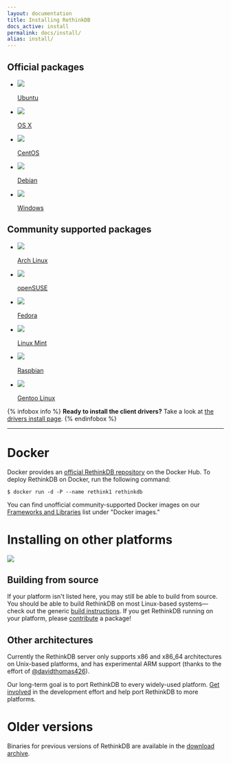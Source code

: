 ```yaml
---
layout: documentation
title: Installing RethinkDB
docs_active: install
permalink: docs/install/
alias: install/
---
```

<section class="supported-platforms">
    <section class="platform-category">
        <h2>Official packages</h2>
        <ul class="platform-buttons">
            <li>
                <a href="ubuntu/">
                    <img src="/assets/images/docs/install-platforms/ubuntu.png" />
                    <p class="name">Ubuntu</p>
                </a>
            </li>
            <li>
                <a href="osx/">
                    <img src="/assets/images/docs/install-platforms/osx.png" />
                    <p class="name">OS X</p>
                </a>
            </li>
            <li>
                <a href="centos/">
                    <img src="/assets/images/docs/install-platforms/centos.png" />
                    <p class="name">CentOS</p>
                </a>
            </li>
            <li>
                <a href="debian/">
                    <img src="/assets/images/docs/install-platforms/debian.png" />
                    <p class="name">Debian</p>
                </a>
            </li>
            <li>
                <a href="windows/">
                    <img src="/assets/images/docs/install-platforms/windows.png" />
                    <p class="name">Windows</p>
                </a>
            </li>
        </ul>
    </section>
    <section class="platform-category">
        <h2>Community supported packages</h2>
        <ul class="platform-buttons">
            <li>
                <a href="arch/">
                    <img src="/assets/images/docs/install-platforms/arch.png" />
                    <p class="name">Arch Linux</p>
                </a>
            </li>
            <li>
                <a href="opensuse/">
                    <img src="/assets/images/docs/install-platforms/opensuse.png" />
                    <p class="name">openSUSE</p>
                </a>
            </li>
            <li>
                <a href="fedora/">
                    <img src="/assets/images/docs/install-platforms/fedora.png" />
                    <p class="name">Fedora</p>
                </a>
            </li>
            <li>
                <a href="mint/">
                    <img src="/assets/images/docs/install-platforms/mint.png"/>
                    <p class="name">Linux Mint</p>
                </a>
            </li>
            <li>
                <a href="raspbian/">
                    <img src="/assets/images/docs/install-platforms/raspbian.png"/>
                    <p class="name">Raspbian</p>
                </a>
            </li>
            <li>
                <a href="gentoo/">
                    <img src="/assets/images/docs/install-platforms/gentoo.png"/>
                    <p class="name">Gentoo Linux</p>
                </a>
            </li>
        </ul>
    </section>
</section>

{% infobox info %}
<strong>Ready to install the client drivers?</strong> Take a look at [the drivers install page](/docs/install-drivers/).
{% endinfobox %}

- - -

# Docker #

Docker provides an [official RethinkDB repository][docker] on the Docker Hub. To deploy RethinkDB on Docker, run the following command:

    $ docker run -d -P --name rethink1 rethinkdb

You can find unofficial community-supported Docker images on our [Frameworks and Libraries][fnl] list under "Docker images."

[docker]: https://registry.hub.docker.com/_/rethinkdb/
[fnl]: /docs/frameworks-and-libraries/

# Installing on other platforms #

<img class="install-illustration" src="/assets/images/docs/api_illustrations/install.png"/>

## Building from source ##

If your platform isn't listed here, you may still be able to build
from source. You should be able to build RethinkDB on most Linux-based
systems&mdash;check out the generic <a href="/docs/build">build
instructions</a>. If you get RethinkDB running on your platform,
please <a href="/community">contribute</a> a package!

<!--
## FreeBSD ##
Thanks to the efforts of [@hungte] (https://github.com/hungte), RethinkDB has
[experimental FreeBSD
support](https://github.com/rethinkdb/rethinkdb/pull/688). Please help improve
RethinkDB on FreeBSD by testing the build!
-->

## Other architectures ##

Currently the RethinkDB server only supports x86 and x86\_64 architectures on
Unix-based platforms, and has experimental ARM support (thanks to the effort of
[@davidthomas426](http://github.com/davidthomas426)).

Our long-term goal is to port RethinkDB to every widely-used platform. [Get
involved](/community/) in the development effort and help port RethinkDB to
more platforms.

# Older versions #

Binaries for previous versions of RethinkDB are available in the [download archive](https://download.rethinkdb.com).

